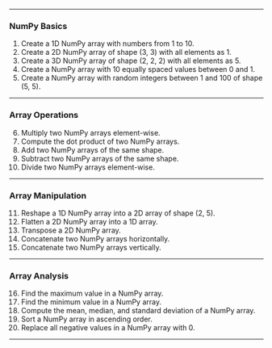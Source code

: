

---

### **NumPy Basics**
1. Create a 1D NumPy array with numbers from 1 to 10.
2. Create a 2D NumPy array of shape (3, 3) with all elements as 1.
3. Create a 3D NumPy array of shape (2, 2, 2) with all elements as 5.
4. Create a NumPy array with 10 equally spaced values between 0 and 1.
5. Create a NumPy array with random integers between 1 and 100 of shape (5, 5).

---

### **Array Operations**
6. Multiply two NumPy arrays element-wise.
7. Compute the dot product of two NumPy arrays.
8. Add two NumPy arrays of the same shape.
9. Subtract two NumPy arrays of the same shape.
10. Divide two NumPy arrays element-wise.

---

### **Array Manipulation**
11. Reshape a 1D NumPy array into a 2D array of shape (2, 5).
12. Flatten a 2D NumPy array into a 1D array.
13. Transpose a 2D NumPy array.
14. Concatenate two NumPy arrays horizontally.
15. Concatenate two NumPy arrays vertically.

---

### **Array Analysis**
16. Find the maximum value in a NumPy array.
17. Find the minimum value in a NumPy array.
18. Compute the mean, median, and standard deviation of a NumPy array.
19. Sort a NumPy array in ascending order.
20. Replace all negative values in a NumPy array with 0.

---